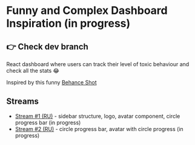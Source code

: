 # Funny and Complex Dashboard Inspiration (in progress)

## 👉 Check dev branch

React dashboard where users can track their level of toxic behaviour and check all the stats 😂 

Inspired by this funny [Behance Shot](https://www.behance.net/gallery/155535263/Toxiccity-UI-Dashboard)

## Streams

* [Stream #1 (RU)](https://youtu.be/AgW1KXbzmVE) - sidebar structure, logo, avatar component, circle progress bar (in progress)
* [Stream #2 (RU)](https://youtu.be/dMicFc5ENFA) - circle progress bar, avatar with circle progress (in progress)
